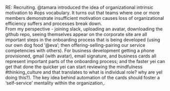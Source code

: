 RE: Recruiting. @tamara introduced the idea of organizational intrinsic motivation to #ops vocabulary.  It turns out that teams where one or more members demonstrate insufficient motivation causes loss of organizational efficiency suffers and processes break down.  
From my perspective - joining slack, uploading an avatar, downloading the github repo, seeing themselves appear on the corporate site are all important steps in the onboarding process that is being developed (using our own dog food ‘@eva’; then offering-selling-pairing our service competencies with others). For business development getting a phone provisioned, gmail (with avatar), email signature, and business cards all represent important parts of the onboarding process; and the faster yei can get that done the quicker yei can start reviewing the mindfulness #thinking_culture and that translates to what is individual role? why are yeI doing this?).  The key idea behind automation of the cards should foster a ‘self-service’ mentality within the organization,. 

